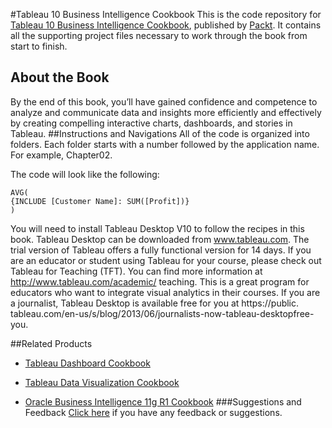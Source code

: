 #Tableau 10 Business Intelligence Cookbook
This is the code repository for [Tableau 10 Business Intelligence Cookbook](https://www.packtpub.com/big-data-and-business-intelligence/tableau-10-business-intelligence-cookbook?utm_source=github&utm_medium=repository&utm_campaign=9781786465634), published by [Packt](www.packtpub.com). It contains all the supporting project files necessary to work through the book from start to finish.
## About the Book
By the end of this book, you’ll have gained confidence and competence to analyze and communicate data and insights more efficiently and effectively by creating compelling interactive charts, dashboards, and stories in Tableau.
##Instructions and Navigations
All of the code is organized into folders. Each folder starts with a number followed by the application name. For example, Chapter02.



The code will look like the following:
```
AVG(
{INCLUDE [Customer Name]: SUM([Profit])}
)
```

You will need to install Tableau Desktop V10 to follow the recipes in this book. Tableau
Desktop can be downloaded from www.tableau.com. The trial version of Tableau offers a
fully functional version for 14 days.
If you are an educator or student using Tableau for your course, please check out Tableau for
Teaching (TFT). You can find more information at http://www.tableau.com/academic/
teaching. This is a great program for educators who want to integrate visual analytics in
their courses.
If you are a journalist, Tableau Desktop is available free for you at https://public.
tableau.com/en-us/s/blog/2013/06/journalists-now-tableau-desktopfree-
you.

##Related Products
* [Tableau Dashboard Cookbook](https://www.packtpub.com/big-data-and-business-inteliigence/tableau-dashboard-cookbook?utm_source=github&utm_medium=repository&utm_campaign=9781782177906)

* [Tableau Data Visualization Cookbook](https://www.packtpub.com/big-data-and-business-intelligence/tableau-data-visualization-cookbook?utm_source=github&utm_medium=repository&utm_campaign=9781849689786)

* [Oracle Business Intelligence 11g R1 Cookbook](https://www.packtpub.com/big-data-and-business-intelligence/oracle-business-intelligence-11g-r1-cookbook?utm_source=github&utm_medium=repository&utm_campaign=9781849686006)
###Suggestions and Feedback
[Click here](https://docs.google.com/forms/d/e/1FAIpQLSe5qwunkGf6PUvzPirPDtuy1Du5Rlzew23UBp2S-P3wB-GcwQ/viewform) if you have any feedback or suggestions.
